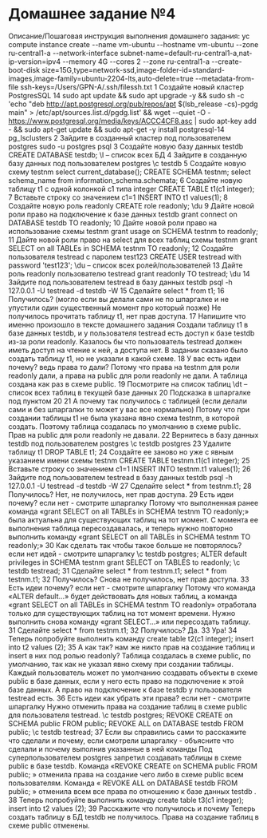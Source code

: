 # Домашнее задание №4

Описание/Пошаговая инструкция выполнения домашнего задания:
yc compute instance create  --name vm-ubuntu  --hostname vm-ubuntu  --zone ru-central1-a  --network-interface subnet-name=default-ru-central1-a,nat-ip-version=ipv4  --memory 4G  --cores 2  --zone ru-central1-a  --create-boot-disk size=15G,type=network-ssd,image-folder-id=standard-images,image-family=ubuntu-2204-lts,auto-delete=true  --metadata-from-file ssh-keys=/Users/GPN-A/.ssh/filessh.txt
1 Создайте новый кластер PostgresSQL 14
sudo apt update && sudo apt upgrade -y && sudo sh -c 'echo "deb http://apt.postgresql.org/pub/repos/apt $(lsb_release -cs)-pgdg main" > /etc/apt/sources.list.d/pgdg.list' && wget --quiet -O - https://www.postgresql.org/media/keys/ACCC4CF8.asc | sudo apt-key add - && sudo apt-get update && sudo apt-get -y install postgresql-14
pg_lsclusters
2 Зайдите в созданный кластер под пользователем postgres
sudo -u postgres psql
3 Создайте новую базу данных testdb
CREATE DATABASE testdb;
\l – список всех БД
4 Зайдите в созданную базу данных под пользователем postgres
\c testdb
5 Создайте новую схему testnm
select current_database();
CREATE SCHEMA testnm;
select schema_name from information_schema.schemata;
6 Создайте новую таблицу t1 с одной колонкой c1 типа integer
CREATE TABLE t1(c1 integer);
7 Вставьте строку со значением c1=1
INSERT INTO t1 values(1);
8 Создайте новую роль readonly
CREATE role readonly;
\du
9 Дайте новой роли право на подключение к базе данных testdb
grant connect on DATABASE testdb TO readonly;
10 Дайте новой роли право на использование схемы testnm 
grant usage on SCHEMA testnm to readonly;
11 Дайте новой роли право на select для всех таблиц схемы testnm 
grant SELECT on all TABLEs in SCHEMA testnm TO readonly;
12 Создайте пользователя testread с паролем test123 
CREATE USER testread with password 'test123';
\du – список всех ролей/пользователей
13 Дайте роль readonly пользователю testread 
grant readonly TO testread; 
\du
14 Зайдите под пользователем testread в базу данных testdb
psql -h 127.0.0.1 -U testread -d testdb -W
15 Сделайте select * from t1;
16 Получилось? (могло если вы делали сами не по шпаргалке и не упустили один существенный момент про который позже)
Не получилось прочитать таблицу t1, нет прав доступа. 
17 Напишите что именно произошло в тексте домашнего задания
Создали таблицу t1 в базе данных testdb, и у пользователя testread  есть доступ к базе testdb из-за роли readonly. Казалось бы что пользователь testread должен иметь доступ на чтение к ней, а доступа нет.  В задании сказано было создать таблицу t1, но не указали в какой схеме.
18 У вас есть идеи почему? ведь права то дали?
Потому что права на testnm для роли readonly дали, а права на public для роли readonly не дали. А таблица создана как раз в  схеме public.
19 Посмотрите на список таблиц
\dt – список всех таблиц в текущей базе данных
20 Подсказка в шпаргалке под пунктом 20
21 А почему так получилось с таблицей (если делали сами и без шпаргалки то может у вас все нормально)
Потому что при создании таблицы t1 не была указана явно схема testnm, в которой создать. Поэтому таблица создалась по умолчанию в схеме public. 
Прав на public для роли readonly не давали.
22 Вернитесь в базу данных testdb под пользователем postgres
\c testdb postgres
23 Удалите таблицу t1
DROP TABLE t1;
24 Создайте ее заново но уже с явным указанием имени схемы testnm
CREATE TABLE testnm.t1(c1 integer);
25 Вставьте строку со значением c1=1
INSERT INTO testnm.t1 values(1);
26 Зайдите под пользователем testread в базу данных testdb
psql -h 127.0.0.1 -U testread -d testdb -W
27 Сделайте select * from testnm.t1;
28 Получилось?
Нет, не получилось, нет прав доступа.
29 Есть идеи почему? если нет - смотрите шпаргалку
Потому что выполненная ранее команда «grant SELECT on all TABLEs in SCHEMA testnm TO readonly;» была актуальна для существующих таблиц на тот момент. 
С момента ее выполнения таблица пересоздавалась, и теперь нужно повторно выполнить команду «grant SELECT on all TABLEs in SCHEMA testnm TO readonly;»
30 Как сделать так чтобы такое больше не повторялось? если нет идей - смотрите шпаргалку
\c testdb postgres; 
ALTER default privileges in SCHEMA testnm grant SELECT on TABLES to readonly; 
\c testdb testread;
31 Сделайте select * from testnm.t1;
select * from testnm.t1;
32 Получилось?
Снова не получилось, нет прав доступа.
33 Есть идеи почему? если нет - смотрите шпаргалку
Потому что команда «ALTER default…» будет действовать для новых таблиц, а команда «grant SELECT on all TABLEs in SCHEMA testnm TO readonly» отработала только для существующих таблиц на тот момент времени. Нужно выполнить снова  команду «grant SELECT…» или пересоздать таблицу.
31 Сделайте select * from testnm.t1;
32 Получилось?
Да.
33 Ура!
34 Теперь попробуйте выполнить команду create table t2(c1 integer); insert into t2 values (2);
35 А как так? нам же никто прав на создание таблиц и insert в них под ролью readonly?
Таблица создалась в схеме public, по умолчанию, так как не указал явно схему при создании таблицы. 
Каждый пользователь может по умолчанию создавать объекты в схеме public в базе данных, если у него есть право на подключение к этой базе данных.
А право на подключение к базе testdb у пользователя testread есть.
36 Есть идеи как убрать эти права? если нет - смотрите шпаргалку
Нужно отменить права на создание таблиц в схеме public для пользователя testread.
\c testdb postgres; 
REVOKE CREATE on SCHEMA public FROM public; 
REVOKE ALL on DATABASE testdb FROM public; 
\c testdb testread;
37 Если вы справились сами то расскажите что сделали и почему, если смотрели шпаргалку - объясните что сделали и почему выполнив указанные в ней команды
Под суперпользователем postgres запретил создавать таблицы в схеме public в базе testdb.
Команда «REVOKE CREATE on SCHEMA public FROM public; » отменила права на создание чего либо в схеме public  всем пользователям.
Команда « REVOKE ALL on DATABASE testdb FROM public; » отменила всем все права по отношению к базе данных  testdb  .
38 Теперь попробуйте выполнить команду create table t3(c1 integer); insert into t2 values (2);
39 Расскажите что получилось и почему
Теперь создать таблицу в БД testdb не получилось. Права на создание таблиц в схеме  public отменены. 

